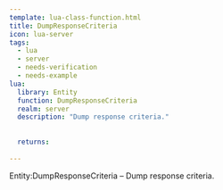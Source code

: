 ```yaml
---
template: lua-class-function.html
title: DumpResponseCriteria
icon: lua-server
tags:
  - lua
  - server
  - needs-verification
  - needs-example
lua:
  library: Entity
  function: DumpResponseCriteria
  realm: server
  description: "Dump response criteria."
  
  
  returns:
    
---
```


<div class="lua__search__keywords">
Entity:DumpResponseCriteria &#x2013; Dump response criteria.
</div>
